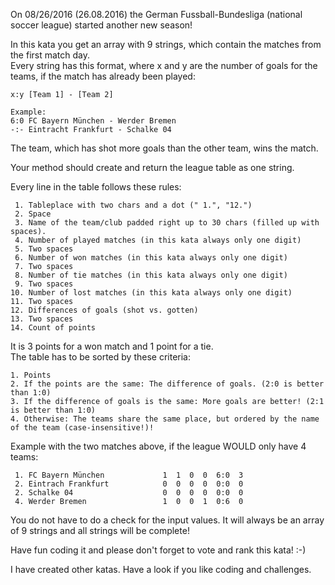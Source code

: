On 08/26/2016 (26.08.2016) the German Fussball-Bundesliga (national soccer league) started another new season!

In this kata you get an array with 9 strings, which contain the matches from the first match day.<br>
Every string has this format, where x and y are the number of goals for the teams, if the match has already been played:
```
x:y [Team 1] - [Team 2]

Example:
6:0 FC Bayern München - Werder Bremen
-:- Eintracht Frankfurt - Schalke 04
```

The team, which has shot more goals than the other team, wins the match.

Your method should create and return the league table as one string.<br>

Every line in the table follows these rules:
```
 1. Tableplace with two chars and a dot (" 1.", "12.")
 2. Space
 3. Name of the team/club padded right up to 30 chars (filled up with spaces).
 4. Number of played matches (in this kata always only one digit)
 5. Two spaces
 6. Number of won matches (in this kata always only one digit)
 7. Two spaces
 8. Number of tie matches (in this kata always only one digit)
 9. Two spaces
10. Number of lost matches (in this kata always only one digit)
11. Two spaces
12. Differences of goals (shot vs. gotten)
13. Two spaces
14. Count of points
```
It is 3 points for a won match and 1 point for a tie.<br>
The table has to be sorted by these criteria:
```
1. Points
2. If the points are the same: The difference of goals. (2:0 is better than 1:0)
3. If the difference of goals is the same: More goals are better! (2:1 is better than 1:0)
4. Otherwise: The teams share the same place, but ordered by the name of the team (case-insensitive!)!
```
Example with the two matches above, if the league WOULD only have 4 teams:
```
 1. FC Bayern München             1  1  0  0  6:0  3 
 2. Eintrach Frankfurt            0  0  0  0  0:0  0
 2. Schalke 04                    0  0  0  0  0:0  0
 4. Werder Bremen                 1  0  0  1  0:6  0
```
You do not have to do a check for the input values. It will always be an array of 9 strings and all strings will be complete!

Have fun coding it and please don't forget to vote and rank this kata! :-)

I have created other katas. Have a look if you like coding and challenges.